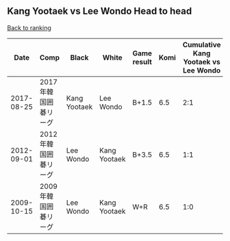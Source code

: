 ## Kang Yootaek vs Lee Wondo Head to head

[Back to ranking](../../index.md)




| **Date** | **Comp** | **Black** | **White** | **Game result** | **Komi** | **Cumulative Kang Yootaek vs Lee Wondo** | **Kang Yootaek streak** | **Lee Wondo streak** | 
| --- | --- | --- | --- | --- | --- | --- | --- | --- |
| 2017-08-25 | 2017年韓国囲碁リーグ | Kang Yootaek | Lee Wondo | B+1.5 | 6.5 | 2:1 | 1 | 0 | 
| 2012-09-01 | 2012年韓国囲碁リーグ | Lee Wondo | Kang Yootaek | B+3.5 | 6.5 | 1:1 | 0 | 1 | 
| 2009-10-15 | 2009年韓国囲碁リーグ | Lee Wondo | Kang Yootaek | W+R | 6.5 | 1:0 | 1 | 0 |




